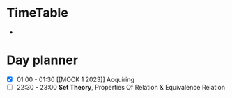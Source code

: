 # TimeTable
- 


# Day planner

- [x] 01:00 - 01:30 [[MOCK 1 2023]] Acquiring
- [ ] 22:30 - 23:00 **Set Theory**, Properties Of Relation & Equivalence Relation
